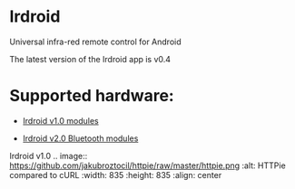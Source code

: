 Irdroid
=======

Universal infra-red remote control for Android 

The latest version of the Irdroid app is v0.4 

Supported hardware:
===================

- [Irdroid v1.0 modules](http://www.irdroid.com/purchase)

- [Irdroid v2.0 Bluetooth modules](http://www.irdroid.com)

Irdroid v1.0
.. image:: https://github.com/jakubroztocil/httpie/raw/master/httpie.png
    :alt: HTTPie compared to cURL
    :width: 835
    :height: 835
    :align: center



